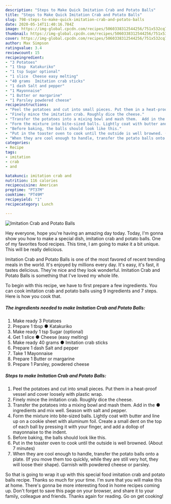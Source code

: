 ```yaml
---
description: "Steps to Make Quick Imitation Crab and Potato Balls"
title: "Steps to Make Quick Imitation Crab and Potato Balls"
slug: 798-steps-to-make-quick-imitation-crab-and-potato-balls
date: 2020-05-14T11:40:16.784Z
image: https://img-global.cpcdn.com/recipes/5060338312544256/751x532cq70/imitation-crab-and-potato-balls-recipe-main-photo.jpg
thumbnail: https://img-global.cpcdn.com/recipes/5060338312544256/751x532cq70/imitation-crab-and-potato-balls-recipe-main-photo.jpg
cover: https://img-global.cpcdn.com/recipes/5060338312544256/751x532cq70/imitation-crab-and-potato-balls-recipe-main-photo.jpg
author: Max Simpson
ratingvalue: 3.4
reviewcount: 15
recipeingredient:
- "3 Potatoes"
- "1 tbsp  Katakuriko"
- "1 tsp Sugar optional"
- "1 slice  Cheese easy melting"
- "40 grams  Imitation crab sticks"
- "1 dash Salt and pepper"
- "1 Mayonnaise"
- "1 Butter or margarine"
- "1 Parsley powdered cheese"
recipeinstructions:
- "Peel the potatoes and cut into small pieces. Put them in a heat-proof vessel and cover loosely with plastic wrap."
- "Finely mince the imitation crab. Roughly dice the cheese."
- "Transfer the potatoes into a mixing bowl and mash them.  Add in the ● ingredients and mix well. Season with salt and pepper."
- "Form the mixture into bite-sized balls. Lightly coat with butter and line up on a cookie sheet with aluminum foil. Create a small dent on the top of each ball by pressing it with your finger, and add a dollop of mayonnaise to the indent."
- "Before baking, the balls should look like this."
- "Put in the toaster oven to cook until the outside is well browned. (About 7 minutes)"
- "When they are cool enough to handle, transfer the potato balls onto a plate. (If you move them too quickly, while they are still very hot, they will loose their shape). Garnish with powdered cheese or parsley."
categories:
- Recipe
tags:
- imitation
- crab
- and

katakunci: imitation crab and 
nutrition: 116 calories
recipecuisine: American
preptime: "PT37M"
cooktime: "PT49M"
recipeyield: "1"
recipecategory: Lunch

---
```



![Imitation Crab and Potato Balls](https://img-global.cpcdn.com/recipes/5060338312544256/751x532cq70/imitation-crab-and-potato-balls-recipe-main-photo.jpg)

Hey everyone, hope you're having an amazing day today. Today, I'm gonna show you how to make a special dish, imitation crab and potato balls. One of my favorites food recipes. This time, I am going to make it a bit unique. This will be really delicious.



Imitation Crab and Potato Balls is one of the most favored of recent trending meals in the world. It's enjoyed by millions every day. It's easy, it's fast, it tastes delicious. They're nice and they look wonderful. Imitation Crab and Potato Balls is something that I've loved my whole life.


To begin with this recipe, we have to first prepare a few ingredients. You can cook imitation crab and potato balls using 9 ingredients and 7 steps. Here is how you cook that.

<!--inarticleads1-->

##### The ingredients needed to make Imitation Crab and Potato Balls:

1. Make ready 3 Potatoes
1. Prepare 1 tbsp ● Katakuriko
1. Make ready 1 tsp Sugar (optional)
1. Get 1 slice ● Cheese (easy melting)
1. Make ready 40 grams ● Imitation crab sticks
1. Prepare 1 dash Salt and pepper
1. Take 1 Mayonnaise
1. Prepare 1 Butter or margarine
1. Prepare 1 Parsley, powdered cheese




<!--inarticleads2-->

##### Steps to make Imitation Crab and Potato Balls:

1. Peel the potatoes and cut into small pieces. Put them in a heat-proof vessel and cover loosely with plastic wrap.
1. Finely mince the imitation crab. Roughly dice the cheese.
1. Transfer the potatoes into a mixing bowl and mash them.  Add in the ● ingredients and mix well. Season with salt and pepper.
1. Form the mixture into bite-sized balls. Lightly coat with butter and line up on a cookie sheet with aluminum foil. Create a small dent on the top of each ball by pressing it with your finger, and add a dollop of mayonnaise to the indent.
1. Before baking, the balls should look like this.
1. Put in the toaster oven to cook until the outside is well browned. (About 7 minutes)
1. When they are cool enough to handle, transfer the potato balls onto a plate. (If you move them too quickly, while they are still very hot, they will loose their shape). Garnish with powdered cheese or parsley.




So that is going to wrap it up with this special food imitation crab and potato balls recipe. Thanks so much for your time. I'm sure that you will make this at home. There's gonna be more interesting food in home recipes coming up. Don't forget to save this page on your browser, and share it to your family, colleague and friends. Thanks again for reading. Go on get cooking!
